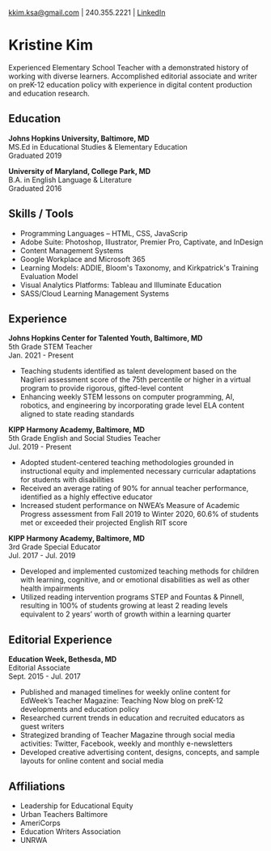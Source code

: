 kkim.ksa@gmail.com | 240.355.2221 | [LinkedIn](www.linkedin.com/in/kristine-kim-434a35103/)
# Kristine Kim
Experienced Elementary School Teacher with a demonstrated history of working with diverse learners. Accomplished editorial associate and writer on preK-12 education policy with experience in digital content production and education research. 

## Education
**Johns Hopkins University, Baltimore, MD**
<br> MS.Ed in Educational Studies & Elementary Education </br>
Graduated 2019

**University of Maryland, College Park, MD**
<br> B.A. in English Language & Literature </br>
Graduated 2016

## Skills / Tools
- Programming Languages – HTML, CSS, JavaScrip
- Adobe Suite: Photoshop, Illustrator, Premier Pro, Captivate, and InDesign
- Content Management Systems
- Google Workplace and Microsoft 365
- Learning Models: ADDIE, Bloom's Taxonomy, and Kirkpatrick's Training Evaluation Model 
- Visual Analytics Platforms: Tableau and Illuminate Education
- SASS/Cloud Learning Management Systems

## Experience
**Johns Hopkins Center for Talented Youth, Baltimore, MD**
<br> 5th Grade STEM Teacher </br>
Jan. 2021 - Present
- Teaching students identified as talent development based on the Naglieri assessment score of the 75th percentile or higher in a virtual program to provide rigorous, gifted-level content
- Enhancing weekly STEM lessons on computer programming, AI, robotics, and engineering by incorporating grade level ELA content aligned to state reading standards


**KIPP Harmony Academy, Baltimore, MD**
<br> 5th Grade English and Social Studies Teacher </br>
Jul. 2019 - Present
- Adopted student-centered teaching methodologies grounded in instructional equity and implemented necessary curricular adaptations for students with disabilities 
- Received an average rating of 90% for annual teacher performance, identified as a highly effective educator
- Increased student performance on NWEA’s Measure of Academic Progress assessment from Fall 2019 to Winter 2020, 60.6% of students met or exceeded their projected English RIT score 

**KIPP Harmony Academy, Baltimore, MD** 
<br> 3rd Grade Special Educator </br>
Jul. 2017 - Jul. 2019
- Developed and implemented customized teaching methods for children with learning, cognitive, and or emotional disabilities as well as other health impairments 
- Utilized reading intervention programs STEP and Fountas & Pinnell, resulting in 100% of students growing at least 2 reading levels equivalent to 2 years’ worth of growth within a learning quarter

## Editorial Experience
**Education Week, Bethesda, MD**
<br> Editorial Associate </br>
Sept. 2015 - Jul. 2017
- Published and managed timelines for weekly online content for EdWeek’s Teacher Magazine: Teaching Now blog on preK-12 developments and education policy 
- Researched current trends in education and recruited educators as guest writers 
- Strategized branding of Teacher Magazine through social media activities: Twitter, Facebook, weekly and monthly e-newsletters
- Developed creative advertising content, designs, concepts, and sample layouts for online content and social media  

## Affiliations
- Leadership for Educational Equity
- Urban Teachers Baltimore 
- AmeriCorps 
- Education Writers Association
- UNRWA
